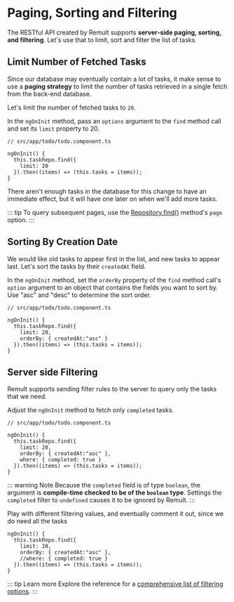 # Paging, Sorting and Filtering

The RESTful API created by Remult supports **server-side paging, sorting, and filtering**. Let's use that to limit, sort and filter the list of tasks.

## Limit Number of Fetched Tasks

Since our database may eventually contain a lot of tasks, it make sense to use a **paging strategy** to limit the number of tasks retrieved in a single fetch from the back-end database.

Let's limit the number of fetched tasks to `20`.

In the `ngOnInit` method, pass an `options` argument to the `find` method call and set its `limit` property to 20.

```ts{5}
// src/app/todo/todo.component.ts

ngOnInit() {
  this.taskRepo.find({
    limit: 20
  }).then((items) => (this.tasks = items));
}
```

There aren't enough tasks in the database for this change to have an immediate effect, but it will have one later on when we'll add more tasks.

::: tip
To query subsequent pages, use the [Repository.find()](../../docs/ref_repository.md#find) method's `page` option.
:::

## Sorting By Creation Date

We would like old tasks to appear first in the list, and new tasks to appear last. Let's sort the tasks by their `createdAt` field.

In the `ngOnInit` method, set the `orderBy` property of the `find` method call's `option` argument to an object that contains the fields you want to sort by.
Use "asc" and "desc" to determine the sort order.

```ts{6}
// src/app/todo/todo.component.ts

ngOnInit() {
  this.taskRepo.find({
    limit: 20,
    orderBy: { createdAt:"asc" }
  }).then((items) => (this.tasks = items));
}
```

## Server side Filtering

Remult supports sending filter rules to the server to query only the tasks that we need.

Adjust the `ngOnInit` method to fetch only `completed` tasks.

```ts{7}
// src/app/todo/todo.component.ts

ngOnInit() {
  this.taskRepo.find({
    limit: 20,
    orderBy: { createdAt:"asc" },
    where: { completed: true }
  }).then((items) => (this.tasks = items));
}
```

::: warning Note
Because the `completed` field is of type `boolean`, the argument is **compile-time checked to be of the `boolean` type**. Settings the `completed` filter to `undefined` causes it to be ignored by Remult.
:::

Play with different filtering values, and eventually comment it out, since we do need all the tasks

```ts{5}
ngOnInit() {
  this.taskRepo.find({
    limit: 20,
    orderBy: { createdAt:"asc" },
    //where: { completed: true }
  }).then((items) => (this.tasks = items));
}
```

::: tip Learn more
Explore the reference for a [comprehensive list of filtering options](../../docs/entityFilter.md).
:::
